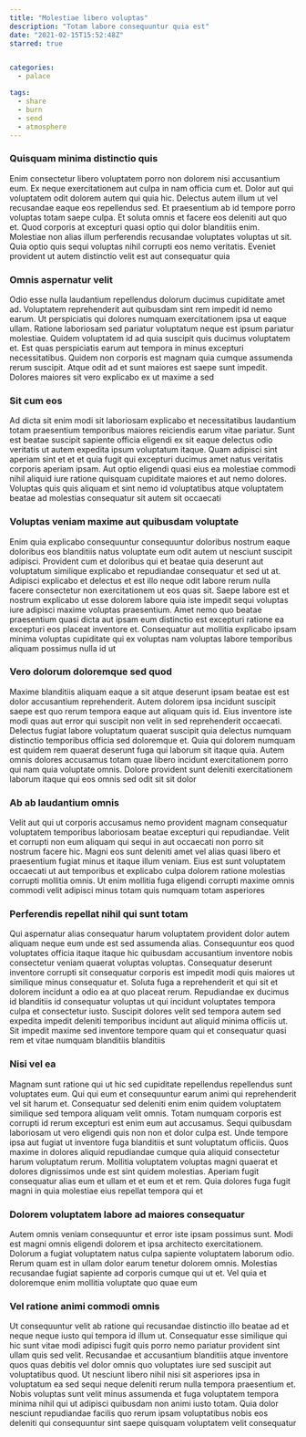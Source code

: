 ```yaml
---
title: "Molestiae libero voluptas"
description: "Totam labore consequuntur quia est"
date: "2021-02-15T15:52:48Z"
starred: true


categories:
  - palace

tags:
  - share
  - burn
  - send
  - atmosphere
---
```




### Quisquam minima distinctio quis

Enim consectetur libero voluptatem porro non dolorem nisi accusantium eum. Ex neque exercitationem aut culpa in nam officia cum et. Dolor aut qui voluptatem odit dolorem autem qui quia hic. Delectus autem illum ut vel recusandae eaque eos repellendus sed. Et praesentium ab id tempore porro voluptas totam saepe culpa. Et soluta omnis et facere eos deleniti aut quo et. Quod corporis at excepturi quasi optio qui dolor blanditiis enim. Molestiae non alias illum perferendis recusandae voluptates voluptas ut sit. Quia optio quis sequi voluptas nihil corrupti eos nemo veritatis. Eveniet provident ut autem distinctio velit est aut consequatur quia

### Omnis aspernatur velit

Odio esse nulla laudantium repellendus dolorum ducimus cupiditate amet ad. Voluptatem reprehenderit aut quibusdam sint rem impedit id nemo earum. Ut perspiciatis qui dolores numquam exercitationem ipsa ut eaque ullam. Ratione laboriosam sed pariatur voluptatum neque est ipsum pariatur molestiae. Quidem voluptatem id ad quia suscipit quis ducimus voluptatem et. Est quas perspiciatis earum aut tempora in minus excepturi necessitatibus. Quidem non corporis est magnam quia cumque assumenda rerum suscipit. Atque odit ad et sunt maiores est saepe sunt impedit. Dolores maiores sit vero explicabo ex ut maxime a sed

### Sit cum eos

Ad dicta sit enim modi sit laboriosam explicabo et necessitatibus laudantium totam praesentium temporibus maiores reiciendis earum vitae pariatur. Sunt est beatae suscipit sapiente officia eligendi ex sit eaque delectus odio veritatis ut autem expedita ipsum voluptatum itaque. Quam adipisci sint aperiam sint et et et quia fugit qui excepturi ducimus amet natus veritatis corporis aperiam ipsam. Aut optio eligendi quasi eius ea molestiae commodi nihil aliquid iure ratione quisquam cupiditate maiores et aut nemo dolores. Voluptas quis quis aliquam et sint nemo id voluptatibus atque voluptatem beatae ad molestias consequatur sit autem sit occaecati

### Voluptas veniam maxime aut quibusdam voluptate

Enim quia explicabo consequuntur consequuntur doloribus nostrum eaque doloribus eos blanditiis natus voluptate eum odit autem ut nesciunt suscipit adipisci. Provident cum et doloribus qui et beatae quia deserunt aut voluptatum similique explicabo et repudiandae consequatur et sed ut at. Adipisci explicabo et delectus et est illo neque odit labore rerum nulla facere consectetur non exercitationem ut eos quas sit. Saepe labore est et nostrum explicabo ut esse dolorem labore quia iste impedit sequi voluptas iure adipisci maxime voluptas praesentium. Amet nemo quo beatae praesentium quasi dicta aut ipsam eum distinctio est excepturi ratione ea excepturi eos placeat inventore et. Consequatur aut mollitia explicabo ipsam minima voluptas cupiditate qui ex voluptas nam voluptas labore temporibus aliquam possimus nulla id ut

### Vero dolorum doloremque sed quod

Maxime blanditiis aliquam eaque a sit atque deserunt ipsam beatae est est dolor accusantium reprehenderit. Autem dolorem ipsa incidunt suscipit saepe est quo rerum tempora eaque aut aliquam quis id. Eius inventore iste modi quas aut error qui suscipit non velit in sed reprehenderit occaecati. Delectus fugiat labore voluptatum quaerat suscipit quia delectus numquam distinctio temporibus officia sed doloremque et. Quia qui dolorem numquam est quidem rem quaerat deserunt fuga qui laborum sit itaque quia. Autem omnis dolores accusamus totam quae libero incidunt exercitationem porro qui nam quia voluptate omnis. Dolore provident sunt deleniti exercitationem laborum itaque qui eos omnis sed odit sit sit dolor

### Ab ab laudantium omnis

Velit aut qui ut corporis accusamus nemo provident magnam consequatur voluptatem temporibus laboriosam beatae excepturi qui repudiandae. Velit et corrupti non eum aliquam qui sequi in aut occaecati non porro sit nostrum facere hic. Magni eos sunt deleniti amet vel alias quasi libero et praesentium fugiat minus et itaque illum veniam. Eius est sunt voluptatem occaecati ut aut temporibus et explicabo culpa dolorem ratione molestias corrupti mollitia omnis. Ut enim mollitia fuga eligendi corrupti maxime omnis commodi velit adipisci minus totam quis numquam totam asperiores

### Perferendis repellat nihil qui sunt totam

Qui aspernatur alias consequatur harum voluptatem provident dolor autem aliquam neque eum unde est sed assumenda alias. Consequuntur eos quod voluptates officia itaque itaque hic quibusdam accusantium inventore nobis consectetur veniam quaerat voluptas voluptas. Consequatur deserunt inventore corrupti sit consequatur corporis est impedit modi quis maiores ut similique minus consequatur et. Soluta fuga a reprehenderit et qui sit et dolorem incidunt a odio ea at quo placeat rerum. Repudiandae ex ducimus id blanditiis id consequatur voluptas ut qui incidunt voluptates tempora culpa et consectetur iusto. Suscipit dolores velit sed tempora autem sed expedita impedit deleniti temporibus incidunt aut aliquid minima officiis ut. Sit impedit maxime sed inventore tempore quam qui et consequatur quasi rem et vitae numquam blanditiis blanditiis

### Nisi vel ea

Magnam sunt ratione qui ut hic sed cupiditate repellendus repellendus sunt voluptates eum. Qui qui eum et consequuntur earum animi qui reprehenderit vel sit harum et. Consequatur sed deleniti enim enim quidem voluptatem similique sed tempora aliquam velit omnis. Totam numquam corporis est corrupti id rerum excepturi est enim eum aut accusamus. Sequi quibusdam laboriosam ut vero eligendi quis non non et dolor culpa est. Unde tempore ipsa aut fugiat ut inventore fuga blanditiis et sunt voluptatum officiis. Quos maxime in dolores aliquid repudiandae cumque quia aliquid consectetur harum voluptatum rerum. Mollitia voluptatem voluptas magni quaerat et dolores dignissimos unde est sint quidem molestias. Aperiam fugit consequatur alias eum et ullam et et eum et et rem. Quia dolores fuga fugit magni in quia molestiae eius repellat tempora qui et

### Dolorem voluptatem labore ad maiores consequatur

Autem omnis veniam consequuntur et error iste ipsam possimus sunt. Modi est magni omnis eligendi dolorem et ipsa architecto exercitationem. Dolorum a fugiat voluptatem natus culpa sapiente voluptatem laborum odio. Rerum quam est in ullam dolor earum tenetur dolorem omnis. Molestias recusandae fugiat sapiente ad corporis cumque qui ut et. Vel quia et doloremque enim mollitia voluptate quo quae eum

### Vel ratione animi commodi omnis

Ut consequuntur velit ab ratione qui recusandae distinctio illo beatae ad et neque neque iusto qui tempora id illum ut. Consequatur esse similique qui hic sunt vitae modi adipisci fugit quis porro nemo pariatur provident sint ullam quis sed velit. Recusandae et accusantium blanditiis atque inventore quos quas debitis vel dolor omnis quo voluptates iure sed suscipit aut voluptatibus quod. Ut nesciunt libero nihil nisi sit asperiores ipsa in voluptatum ea sed sequi neque deleniti rerum nulla tempora praesentium et. Nobis voluptas sunt velit minus assumenda et fuga voluptatem tempora minima nihil qui ut adipisci quibusdam non animi iusto totam. Quia dolor nesciunt repudiandae facilis quo rerum ipsam voluptatibus nobis eos deleniti qui consequuntur sint saepe quisquam voluptatem velit consequatur


